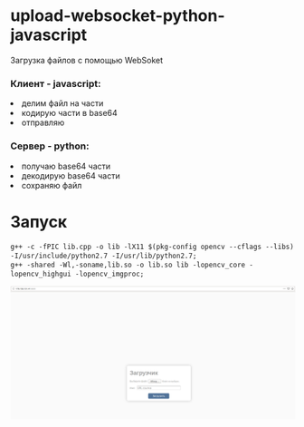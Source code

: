 # upload-websocket-python-javascript
Загрузка файлов с помощью WebSoket
<h3><strong>Клиент</strong> - javascript:</h3>
   <li>делим файл на части</li>
   <li>кодирую части в base64</li> 
   <li>отправляю</li>
<h3><strong>Сервер</strong> - python:</h3>
   <li>получаю base64 части</li> 
   <li>декодирую base64 части</li>
   <li>сохраняю файл</li>
   
# Запуск

   ```
   g++ -c -fPIC lib.cpp -o lib -lX11 $(pkg-config opencv --cflags --libs) -I/usr/include/python2.7 -I/usr/lib/python2.7;
   g++ -shared -Wl,-soname,lib.so -o lib.so lib -lopencv_core -lopencv_highgui -lopencv_imgproc;
   ```
   
<img src="https://github.com/evilsadko/upload-websocket-python-javascript/blob/master/%D0%A1%D0%BD%D0%B8%D0%BC%D0%BE%D0%BA%20%D1%8D%D0%BA%D1%80%D0%B0%D0%BD%D0%B0%20%D0%BE%D1%82%202019-10-07%2010-37-54.png" width="800" title="example">
